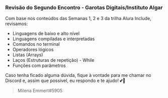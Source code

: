 ### Revisão do Segundo Encontro - Garotas Digitais/Instituto Algar

Com base nos conteúdos das Semanas 1, 2 e 3 da trilha Alura Include, revisamos:

* Linguagens de baixo e alto nível <br>
* Linguagens compiladas e interpretadas <br>
* Comandos no terminal <br>
* Operadores lógicos <br>
* Listas (Arrays) <br>
* Laços (Estruturas de repetição) - While <br>
* Funções com parâmetros <br>

Caso tenha ficado alguma dúvida, fique à vontade para me chamar no Discord e, assim que possível, eu respondo e te ajudo! 💕🥰
> Milena Emmert#5905 
